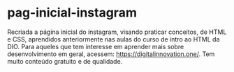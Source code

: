 # pag-inicial-instagram
Recriada a página inicial do instagram, visando praticar conceitos, de HTML e CSS, aprendidos anteriormente nas aulas do curso de intro ao HTML da DIO.
Para aqueles que tem interesse em aprender mais sobre desenvolvimento em geral, acessem: https://digitalinnovation.one/. Tem muito conteúdo gratuito e 
de qualidade.
